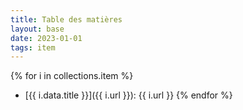```yaml
---
title: Table des matières
layout: base
date: 2023-01-01
tags: item
---
```


{% for i in collections.item %}
- [{{ i.data.title }}]({{ i.url }}): {{ i.url }}
{% endfor %}